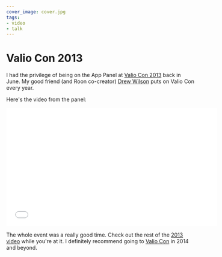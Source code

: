 ```yaml
---
cover_image: cover.jpg
tags:
- video
- talk
---
```


# Valio Con 2013

I had the privilege of being on the App Panel at [Valio Con 2013](http://valiocon.com/2013) back in June. My good friend (and Roon co-creator) [Drew Wilson](https://twitter.com/drewwilson) puts on Valio Con every year.

Here's the video from the panel:

<iframe width="560" height="315" src="//www.youtube.com/embed/Ef2OEJeJ8dU?rel=0" frameborder="0" allowfullscreen></iframe>

The whole event was a really good time. Check out the rest of the [2013 video](http://valiocon.com/2013) while you're at it. I definitely recommend going to [Valio Con](http://valiocon.com) in 2014 and beyond.
